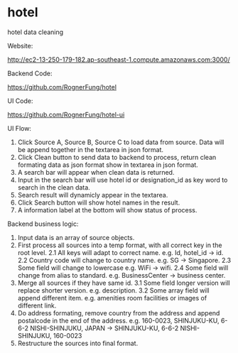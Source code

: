 # hotel
hotel data cleaning

Website: 

http://ec2-13-250-179-182.ap-southeast-1.compute.amazonaws.com:3000/

Backend Code: 

https://github.com/RognerFung/hotel

UI Code:

https://github.com/RognerFung/hotel-ui

UI Flow:

1. Click Source A, Source B, Source C to load data from source. Data will be append together in the textarea in json format.
2. Click Clean button to send data to backend to process, return clean formating data as json format show in textarea in json format.
3. A search bar will appear when clean data is returned.
4. Input in the search bar will use hotel id or designation_id as key word to search in the clean data. 
5. Search result will dynamicly appear in the textarea.
6. Click Search button will show hotel names in the result.
7. A information label at the bottom will show status of process.

Backend business logic:

1. Input data is an array of source objects.
2. First process all sources into a temp format, with all correct key in the root level.
  2.1 All keys will adapt to correct name. e.g. Id, hotel_id -> id.
  2.2 Country code will change to country name. e.g. SG -> Singapore.
  2.3 Some field will change to lowercase e.g. WiFi -> wifi.
  2.4 Some field will change from alias to standard. e.g. BusinessCenter -> business center.
3. Merge all sources if they have same id.
  3.1 Some field longer version will replace shorter version. e.g. description.
  3.2 Some array field will append different item. e.g. amenities room facilities or images of different link.
4. Do address formating, remove country from the address and append postalcode in the end of the address.
  e.g. 160-0023, SHINJUKU-KU, 6-6-2 NISHI-SHINJUKU, JAPAN -> SHINJUKU-KU, 6-6-2 NISHI-SHINJUKU, 160-0023
5. Restructure the sources into final format.
